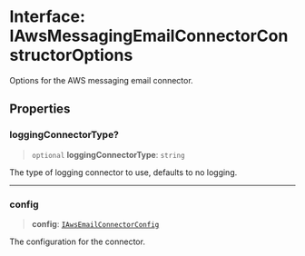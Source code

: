# Interface: IAwsMessagingEmailConnectorConstructorOptions

Options for the AWS messaging email connector.

## Properties

### loggingConnectorType?

> `optional` **loggingConnectorType**: `string`

The type of logging connector to use, defaults to no logging.

***

### config

> **config**: [`IAwsEmailConnectorConfig`](IAwsEmailConnectorConfig.md)

The configuration for the connector.
